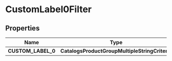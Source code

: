 

# CustomLabel0Filter


## Properties

| Name | Type | Description | Notes |
|------------ | ------------- | ------------- | -------------|
|**CUSTOM_LABEL_0** | **CatalogsProductGroupMultipleStringCriteria** |  |  |




